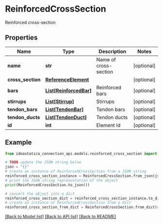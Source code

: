 # ReinforcedCrossSection

Reinforced cross-section

## Properties

Name | Type | Description | Notes
------------ | ------------- | ------------- | -------------
**name** | **str** | Name of cross-section | [optional] 
**cross_section** | [**ReferenceElement**](ReferenceElement.md) |  | [optional] 
**bars** | [**List[ReinforcedBar]**](ReinforcedBar.md) | Reinforced bars | [optional] 
**stirrups** | [**List[Stirrup]**](Stirrup.md) | Stirrups | [optional] 
**tendon_bars** | [**List[TendonBar]**](TendonBar.md) | Tendon bars | [optional] 
**tendon_ducts** | [**List[TendonDuct]**](TendonDuct.md) | Tendon ducts | [optional] 
**id** | **int** | Element Id | [optional] 

## Example

```python
from ideastatica_connection_api.models.reinforced_cross_section import ReinforcedCrossSection

# TODO update the JSON string below
json = "{}"
# create an instance of ReinforcedCrossSection from a JSON string
reinforced_cross_section_instance = ReinforcedCrossSection.from_json(json)
# print the JSON string representation of the object
print(ReinforcedCrossSection.to_json())

# convert the object into a dict
reinforced_cross_section_dict = reinforced_cross_section_instance.to_dict()
# create an instance of ReinforcedCrossSection from a dict
reinforced_cross_section_from_dict = ReinforcedCrossSection.from_dict(reinforced_cross_section_dict)
```
[[Back to Model list]](../README.md#documentation-for-models) [[Back to API list]](../README.md#documentation-for-api-endpoints) [[Back to README]](../README.md)



